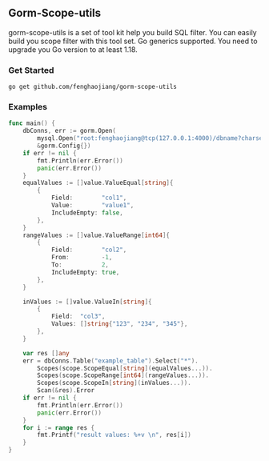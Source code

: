## Gorm-Scope-utils

gorm-scope-utils is a set of tool kit help you build SQL filter.
You can easily build you scope filter with this tool set. 
Go generics supported. You need to upgrade you Go version to at least 1.18.   




### Get Started

```shell
go get github.com/fenghaojiang/gorm-scope-utils
``` 


### Examples 

```go
func main() {
	dbConns, err := gorm.Open(
		mysql.Open("root:fenghaojiang@tcp(127.0.0.1:4000)/dbname?charset=utf8mb4&parseTime=True&loc=Local"),
		&gorm.Config{})
	if err != nil {
		fmt.Println(err.Error())
		panic(err.Error())
	}
	equalValues := []value.ValueEqual[string]{
		{
			Field:        "col1",
			Value:        "value1",
			IncludeEmpty: false,
		},
	}
	rangeValues := []value.ValueRange[int64]{
		{
			Field:        "col2",
			From:         -1,
			To:           2,
			IncludeEmpty: true,
		},
	}

	inValues := []value.ValueIn[string]{
		{
			Field:  "col3",
			Values: []string{"123", "234", "345"},
		},
	}

	var res []any
	err = dbConns.Table("example_table").Select("*").
		Scopes(scope.ScopeEqual[string](equalValues...)).
		Scopes(scope.ScopeRange[int64](rangeValues...)).
		Scopes(scope.ScopeIn[string](inValues...)).
		Scan(&res).Error
	if err != nil {
		fmt.Println(err.Error())
		panic(err.Error())
	}
	for i := range res {
		fmt.Printf("result values: %+v \n", res[i])
	}
}
```

